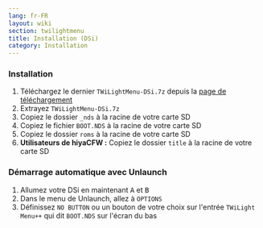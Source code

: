 ```yaml
---
lang: fr-FR
layout: wiki
section: twilightmenu
title: Installation (DSi)
category: Installation
---
```


### Installation
1. Téléchargez le dernier `TWiLightMenu-DSi.7z` depuis la [page de téléchargement](https://github.com/DS-Homebrew/TWiLightMenu/releases)
1. Extrayez `TWiLightMenu-DSi.7z`
1. Copiez le dossier `_nds` à la racine de votre carte SD
1. Copiez le fichier `BOOT.NDS` à la racine de votre carte SD
1. Copiez le dossier `roms` à la racine de votre carte SD
1. **Utilisateurs de hiyaCFW :** Copiez le dossier `title` à la racine de votre carte SD

### Démarrage automatique avec Unlaunch
1. Allumez votre DSi en maintenant <kbd class="face">A</kbd> et <kbd class="face">B</kbd>
1. Dans le menu de Unlaunch, allez à `OPTIONS`
1. Définissez `NO BUTTON` ou un bouton de votre choix sur l'entrée `TWiLight Menu++` qui dit `BOOT.NDS` sur l'écran du bas
